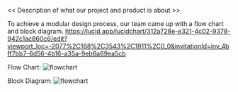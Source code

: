 << Description of what our project and product is about >>

To achieve a modular design process, our team came up with a flow chart and block diagram.
https://lucid.app/lucidchart/312a728e-e321-4c02-9378-942c1ac860c6/edit?viewport_loc=-2077%2C168%2C3543%2C1911%2C0_0&invitationId=inv_4bff7bb7-6d56-4b16-a35a-9eb6a69ea5cb

Flow Chart:
![flowchart](https://github.com/CodeXTF2/INF2004-Embedded-Systems/blob/main/flowchart.JPG)

Block Diagram:
![flowchart](https://github.com/CodeXTF2/INF2004-Embedded-Systems/blob/main/flowchart.JPG)
